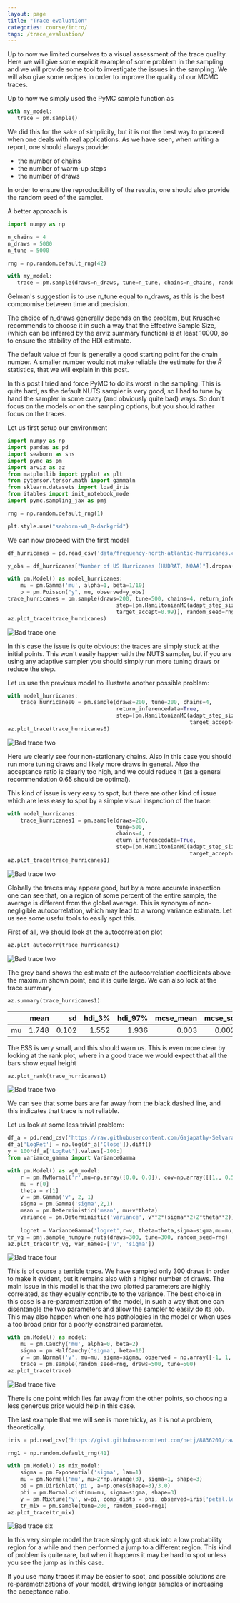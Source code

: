 ```yaml
---
layout: page
title: "Trace evaluation"
categories: course/intro/
tags: /trace_evaluation/
---
```


Up to now we limited ourselves to a visual assessment of the trace quality.
Here we will give some explicit example of some problem in the sampling
and we will provide some tool to investigate the issues in the sampling.
We will also give some recipes in order to improve the quality of our MCMC traces.

Up to now we simply used the PyMC sample function as

```python
with my_model:
   trace = pm.sample()
```

We did this for the sake of simplicity, but it is not the best way to proceed
when one deals with real applications. As we have seen, when writing a report,
one should always provide:

- the number of chains
- the number of warm-up steps
- the number of draws

In order to ensure the reproducibility of the results, one should also provide
the random seed of the sampler.

A better approach is

```python
import numpy as np

n_chains = 4
n_draws = 5000
n_tune = 5000

rng = np.random.default_rng(42)

with my_model:
   trace = pm.sample(draws=n_draws, tune=n_tune, chains=n_chains, random_seed=rng)
```

Gelman's suggestion is to use n_tune equal to n_draws, as this is
the best compromise between time and precision.

The choice of n_draws generally depends on the problem, but 
[Kruschke](https://www.nature.com/articles/s41562-021-01177-7)
recommends to choose it in such a way that the Effective Sample Size,
(which can be inferred by the arviz summary function) is at least 10000,
so to ensure the stability of the HDI estimate.

The default value of four is generally a good starting point for the chain number.
A smaller number would not make reliable the estimate for the $\hat{R}$ statistics,
that we will explain in this post.

In this post I tried and force PyMC to do its worst in the sampling.
This is quite hard, as the default NUTS sampler is very good, so I had to tune by hand the sampler in
some crazy (and obviously quite bad) ways.
So don't focus on the models or on the sampling options, but you should rather focus on the traces.

Let us first setup our environment

```python
import numpy as np
import pandas as pd
import seaborn as sns
import pymc as pm
import arviz as az
from matplotlib import pyplot as plt 
from pytensor.tensor.math import gammaln
from sklearn.datasets import load_iris
from itables import init_notebook_mode
import pymc.sampling_jax as pmj

rng = np.random.default_rng(1)

plt.style.use("seaborn-v0_8-darkgrid")

```

We can now proceed with the first model

```python
df_hurricanes = pd.read_csv('data/frequency-north-atlantic-hurricanes.csv')

y_obs = df_hurricanes["Number of US Hurricanes (HUDRAT, NOAA)"].dropna().values

with pm.Model() as model_hurricanes:
    mu = pm.Gamma('mu', alpha=1, beta=1/10)
    p = pm.Poisson("y", mu, observed=y_obs)
trace_hurricanes = pm.sample(draws=200, tune=500, chains=4, return_inferencedata=True,
                                  step=[pm.HamiltonianMC(adapt_step_size=False, step_scale=05,
                                  target_accept=0.99)], random_seed=rng)
az.plot_trace(trace_hurricanes)
```

![Bad trace one](/docs/assets/images/trace/trace_bad1.jpg)

In this case the issue is quite obvious:
the traces are simply stuck at the initial points.
This won't easily happen with the NUTS sampler, but if you are using any adaptive
sampler you should simply run more tuning draws or reduce the step.

Let us use the previous model to illustrate another possible problem:

```python
with model_hurricanes:
    trace_hurricanes0 = pm.sample(draws=200, tune=200, chains=4, 
                                  return_inferencedata=True, 
                                  step=[pm.HamiltonianMC(adapt_step_size=False, step_scale=0.1,
                                                         target_accept=0.99)], random_seed=rng)
az.plot_trace(trace_hurricanes0)
```

![Bad trace two](/docs/assets/images/trace/trace_bad2.jpg)

Here we clearly see four non-stationary chains. Also in this case you should run more tuning draws and likely more draws in general. Also the acceptance ratio is clearly too high, and we could reduce it (as a general recommendation 0.65 should be optimal).

This kind of issue is very easy to spot, but there are other kind of issue which
are less easy to spot by a simple visual inspection of the trace:

```python
with model_hurricanes:
    trace_hurricanes1 = pm.sample(draws=200, 
                                  tune=500, 
                                  chains=4, r
                                  eturn_inferencedata=True, 
                                  step=[pm.HamiltonianMC(adapt_step_size=False, step_scale=0.1,
                                                         target_accept=0.99)], random_seed=rng)
az.plot_trace(trace_hurricanes1)
```

![Bad trace two](/docs/assets/images/trace/trace_bad3.jpg)

Globally the traces may appear good, but by a more accurate inspection one
can see that, on a region of some percent of the entire sample,
the average is different from the global average.
This is synonym of non-negligible autocorrelation, which may lead to
a wrong variance estimate.
Let us see some useful tools to easily spot this.

First of all, we should look at the autocorrelation plot

```python
az.plot_autocorr(trace_hurricanes1)
```
![Bad trace two](/docs/assets/images/trace/acorr_bad3.jpg)

The grey band shows the estimate of the autocorrelation coefficients above the
maximum shown point, and it is quite large.
We can also look at the trace summary

```python
az.summary(trace_hurricanes1)
```

|    |   mean |    sd |   hdi_3% |   hdi_97% |   mcse_mean |   mcse_sd |   ess_bulk |   ess_tail |   r_hat |
|:---|-------:|------:|---------:|----------:|------------:|----------:|-----------:|-----------:|--------:|
| mu |  1.748 | 0.102 |    1.552 |     1.936 |       0.003 |     0.002 |       1418 |        814 |       1 |

The ESS is very small, and this should warn us.
This is even more clear by looking at the rank plot, where in a good trace
we would expect that all the bars show equal height

```python
az.plot_rank(trace_hurricanes1)
```

![Bad trace two](/docs/assets/images/trace/rank_bad3.jpg)

We can see that some bars are far away from the black dashed line,
and this indicates that trace is not reliable.

Let us look at some less trivial problem:

```python
df_a = pd.read_csv('https://raw.githubusercontent.com/Gajapathy-Selvaraj/Stock_Market_Datasets_NSE/main/NIFTY_50(INDEX)from2000.csv')
df_a['LogRet'] = np.log(df_a['Close']).diff()
y = 100*df_a['LogRet'].values[-100:]
from variance_gamma import VarianceGamma

with pm.Model() as vg0_model:
    r = pm.MvNormal('r',mu=np.array([0.0, 0.0]), cov=np.array([[1., 0.5], [0.5, 1]]))
    mu = r[0]
    theta = r[1]
    v = pm.Gamma('v', 2, 1)
    sigma = pm.Gamma('sigma',2,1)
    mean = pm.Deterministic('mean', mu+v*theta)
    variance = pm.Deterministic('variance', v**2*(sigma**2+2*theta**2))
    
    logret = VarianceGamma('logret',r=v, theta=theta,sigma=sigma,mu=mu,observed=y)
tr_vg = pmj.sample_numpyro_nuts(draws=300, tune=300, random_seed=rng)
az.plot_trace(tr_vg, var_names=['v', 'sigma'])
```

![Bad trace four](/docs/assets/images/trace/trace_bad4.jpg)

This is of course a terrible trace. We have sampled only 300 draws in order to make
it evident, but it remains also with a higher number of draws.
The main issue in this model is that the two plotted parameters are highly
correlated, as they equally contribute to the variance.
The best choice in this case is a re-parametrization of the model,
in such a way that one can disentangle the two parameters and allow the sampler
to easily do its job.
This may also happen when one has pathologies in the model
or when uses a too broad prior for a poorly constrained parameter.

```python
with pm.Model() as model:
    mu = pm.Cauchy('mu', alpha=0, beta=2)
    sigma = pm.HalfCauchy('sigma', beta=10)
    y = pm.Normal('y', mu=mu, sigma=sigma, observed = np.array([-1, 1, 2]))
    trace = pm.sample(random_seed=rng, draws=500, tune=500)
az.plot_trace(trace)
```

![Bad trace five](/docs/assets/images/trace/trace_bad6.jpg)

There is one point which lies far away from the other points,
so choosing a less generous prior would help in this case.

The last example that we will see is more tricky, as it is not a problem,
theoretically.

```python
iris = pd.read_csv('https://gist.githubusercontent.com/netj/8836201/raw/6f9306ad21398ea43cba4f7d537619d0e07d5ae3/iris.csv')

rng1 = np.random.default_rng(41)

with pm.Model() as mix_model:
    sigma = pm.Exponential('sigma', lam=1)
    mu = pm.Normal('mu', mu=2*np.arange(3), sigma=1, shape=3)
    pi = pm.Dirichlet('pi', a=np.ones(shape=3)/3.0)
    phi = pm.Normal.dist(mu=mu, sigma=sigma, shape=3)
    y = pm.Mixture('y', w=pi, comp_dists = phi, observed=iris['petal.length'])
    tr_mix = pm.sample(tune=200, random_seed=rng1)
az.plot_trace(tr_mix)
```

![Bad trace six](/docs/assets/images/trace/trace_bad5.jpg)

In this very simple model the trace simply got stuck into a low probability region
for a while and then performed a jump to a different region.
This kind of problem is quite rare, but when it happens it may be hard to spot
unless you see the jump as in this case.

If you use many traces it may be easier to spot, and possible solutions
are re-parametrizations of your model, drawing longer samples or increasing
the acceptance ratio.
